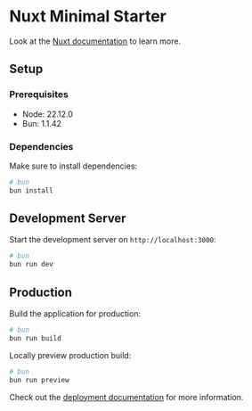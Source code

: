 # Nuxt Minimal Starter

Look at the [Nuxt documentation](https://nuxt.com/docs/getting-started/introduction) to learn more.

## Setup

### Prerequisites

- Node: 22.12.0
- Bun: 1.1.42

### Dependencies

Make sure to install dependencies:

```bash
# bun
bun install
```

## Development Server

Start the development server on `http://localhost:3000`:

```bash
# bun
bun run dev
```

## Production

Build the application for production:

```bash
# bun
bun run build
```

Locally preview production build:

```bash
# bun
bun run preview
```

Check out the [deployment documentation](https://nuxt.com/docs/getting-started/deployment) for more information.
